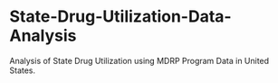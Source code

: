 # State-Drug-Utilization-Data-Analysis
Analysis of State Drug Utilization using MDRP Program Data in United States.
